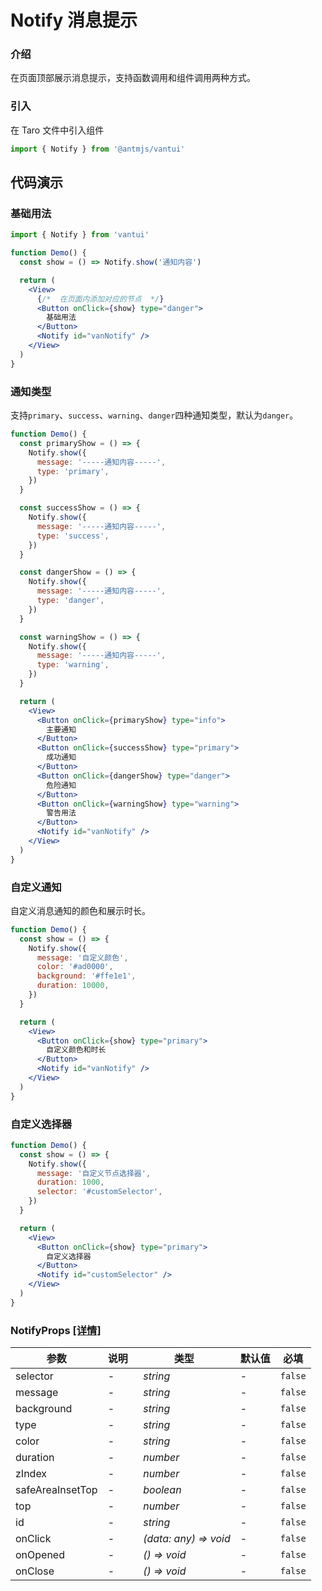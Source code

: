 # Notify 消息提示

### 介绍

在页面顶部展示消息提示，支持函数调用和组件调用两种方式。

### 引入

在 Taro 文件中引入组件

```js
import { Notify } from '@antmjs/vantui'
```

## 代码演示

### 基础用法

```js
import { Notify } from 'vantui'
```

```jsx
function Demo() {
  const show = () => Notify.show('通知内容')

  return (
    <View>
      {/*  在页面内添加对应的节点  */}
      <Button onClick={show} type="danger">
        基础用法
      </Button>
      <Notify id="vanNotify" />
    </View>
  )
}
```

### 通知类型

支持`primary`、`success`、`warning`、`danger`四种通知类型，默认为`danger`。

```jsx
function Demo() {
  const primaryShow = () => {
    Notify.show({
      message: '-----通知内容-----',
      type: 'primary',
    })
  }

  const successShow = () => {
    Notify.show({
      message: '-----通知内容-----',
      type: 'success',
    })
  }

  const dangerShow = () => {
    Notify.show({
      message: '-----通知内容-----',
      type: 'danger',
    })
  }

  const warningShow = () => {
    Notify.show({
      message: '-----通知内容-----',
      type: 'warning',
    })
  }

  return (
    <View>
      <Button onClick={primaryShow} type="info">
        主要通知
      </Button>
      <Button onClick={successShow} type="primary">
        成功通知
      </Button>
      <Button onClick={dangerShow} type="danger">
        危险通知
      </Button>
      <Button onClick={warningShow} type="warning">
        警告用法
      </Button>
      <Notify id="vanNotify" />
    </View>
  )
}
```

### 自定义通知

自定义消息通知的颜色和展示时长。

```jsx
function Demo() {
  const show = () => {
    Notify.show({
      message: '自定义颜色',
      color: '#ad0000',
      background: '#ffe1e1',
      duration: 10000,
    })
  }

  return (
    <View>
      <Button onClick={show} type="primary">
        自定义颜色和时长
      </Button>
      <Notify id="vanNotify" />
    </View>
  )
}
```

### 自定义选择器

```jsx
function Demo() {
  const show = () => {
    Notify.show({
      message: '自定义节点选择器',
      duration: 1000,
      selector: '#customSelector',
    })
  }

  return (
    <View>
      <Button onClick={show} type="primary">
        自定义选择器
      </Button>
      <Notify id="customSelector" />
    </View>
  )
}
```

### NotifyProps [[详情]](https://github.com/AntmJS/vantui/tree/main/packages/vantui/types/notify.d.ts)

| 参数             | 说明 | 类型                                                  | 默认值 | 必填    |
| ---------------- | ---- | ----------------------------------------------------- | ------ | ------- |
| selector         | -    | _&nbsp;&nbsp;string<br/>_                             | -      | `false` |
| message          | -    | _&nbsp;&nbsp;string<br/>_                             | -      | `false` |
| background       | -    | _&nbsp;&nbsp;string<br/>_                             | -      | `false` |
| type             | -    | _&nbsp;&nbsp;string<br/>_                             | -      | `false` |
| color            | -    | _&nbsp;&nbsp;string<br/>_                             | -      | `false` |
| duration         | -    | _&nbsp;&nbsp;number<br/>_                             | -      | `false` |
| zIndex           | -    | _&nbsp;&nbsp;number<br/>_                             | -      | `false` |
| safeAreaInsetTop | -    | _&nbsp;&nbsp;boolean<br/>_                            | -      | `false` |
| top              | -    | _&nbsp;&nbsp;number<br/>_                             | -      | `false` |
| id               | -    | _&nbsp;&nbsp;string<br/>_                             | -      | `false` |
| onClick          | -    | _&nbsp;&nbsp;(data:&nbsp;any)&nbsp;=>&nbsp;void<br/>_ | -      | `false` |
| onOpened         | -    | _&nbsp;&nbsp;()&nbsp;=>&nbsp;void<br/>_               | -      | `false` |
| onClose          | -    | _&nbsp;&nbsp;()&nbsp;=>&nbsp;void<br/>_               | -      | `false` |
